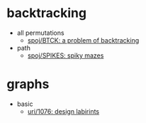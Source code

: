
# backtracking
- all permutations
	- [spoj/BTCK: a problem of backtracking](https://vjudge.net/problem/spoj-BTCK)
- path
	- [spoj/SPIKES: spiky mazes](https://vjudge.net/problem/spoj-SPIKES)

# graphs
- basic
	- [uri/1076: design labirints](https://www.urionlinejudge.com.br/judge/problems/view/1076)
